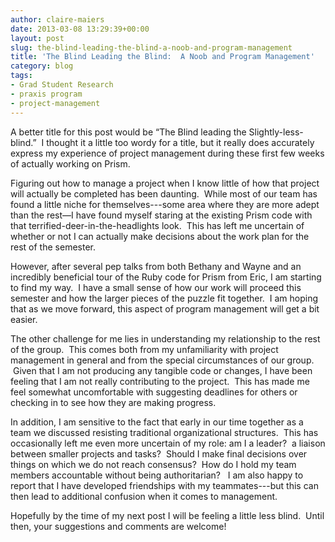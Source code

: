 ```yaml
---
author: claire-maiers
date: 2013-03-08 13:29:39+00:00
layout: post
slug: the-blind-leading-the-blind-a-noob-and-program-management
title: 'The Blind Leading the Blind:  A Noob and Program Management'
category: blog
tags:
- Grad Student Research
- praxis program
- project-management
---
```


A better title for this post would be “The Blind leading the Slightly-less-blind.”  I thought it a little too wordy for a title, but it really does accurately express my experience of project management during these first few weeks of actually working on Prism.

Figuring out how to manage a project when I know little of how that project will actually be completed has been daunting.  While most of our team has found a little niche for themselves---some area where they are more adept than the rest&mdash;I have found myself staring at the existing Prism code with that terrified-deer-in-the-headlights look.  This has left me uncertain of whether or not I can actually make decisions about the work plan for the rest of the semester.

However, after several pep talks from both Bethany and Wayne and an incredibly beneficial tour of the Ruby code for Prism from Eric, I am starting to find my way.  I have a small sense of how our work will proceed this semester and how the larger pieces of the puzzle fit together.  I am hoping that as we move forward, this aspect of program management will get a bit easier.

The other challenge for me lies in understanding my relationship to the rest of the group.  This comes both from my unfamiliarity with project management in general and from the special circumstances of our group.   Given that I am not producing any tangible code or changes, I have been feeling that I am not really contributing to the project.  This has made me feel somewhat uncomfortable with suggesting deadlines for others or checking in to see how they are making progress.

In addition, I am sensitive to the fact that early in our time together as a team we discussed resisting traditional organizational structures.  This has occasionally left me even more uncertain of my role: am I a leader?  a liaison between smaller projects and tasks?  Should I make final decisions over things on which we do not reach consensus?  How do I hold my team members accountable without being authoritarian?   I am also happy to report that I have developed friendships with my teammates---but this can then lead to additional confusion when it comes to management.

Hopefully by the time of my next post I will be feeling a little less blind.  Until then, your suggestions and comments are welcome!
